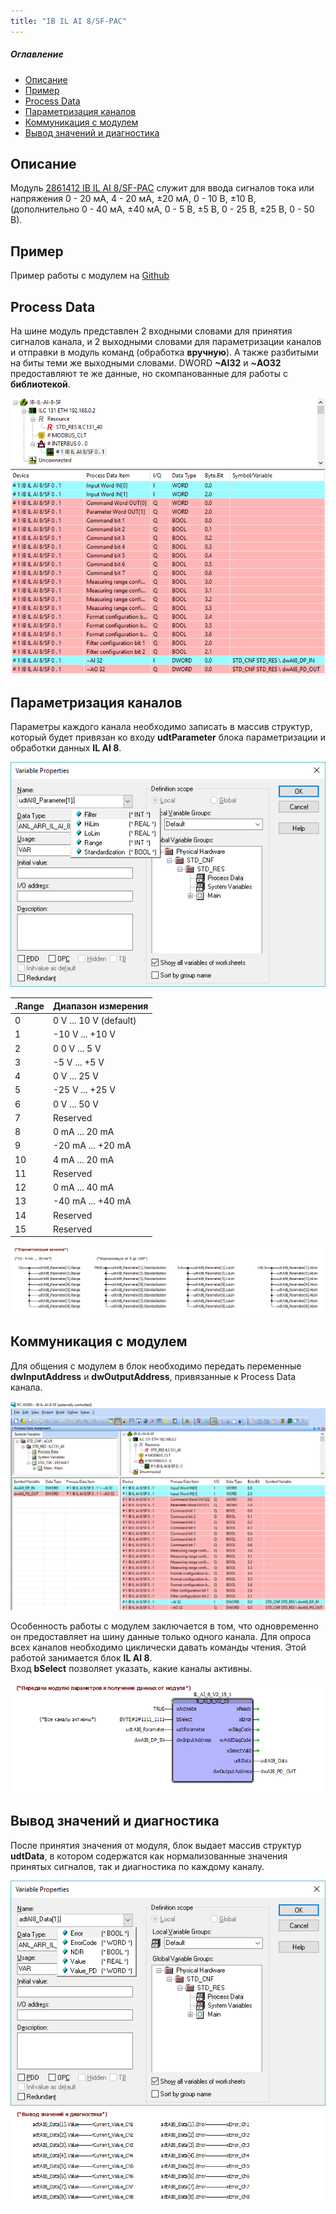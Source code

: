 ```yaml
---
title: "IB IL AI 8/SF-PAC"
---
```


##### Оглавление

-   [Описание](#Описание)
-   [Пример](#Пример)
-   [Process Data](#process-data)
-   [Параметризация каналов](#Параметризация-каналов)
-   [Коммуникация с модулем](#Коммуникация-с-модулем)
-   [Вывод значений и диагностика](#Вывод-значений-и-диагностика)

## Описание

Модуль [2861412 IB IL AI 8/SF-PAC](https://www.phoenixcontact.com/online/portal/ru/?uri=pxc-oc-itemdetail:pid=2861412&library=ruru&tab=5)
служит для ввода сигналов тока или напряжения 0 - 20 мА, 4 - 20 мА, ±20 мА, 0 - 10 В, ±10 В, (дополнительно 0 - 40 мА, 
±40 мА, 0 - 5 В, ±5 В, 0 - 25 В, ±25 В, 0 - 50 В).

## Пример

Пример работы с модулем на [Github](https://github.com/axhelp/examples-analog-technology)

## Process Data

На шине модуль представлен 2 входными словами для принятия сигналов канала, и 2 выходными словами для параметризации 
каналов и отправки в модуль команд (обработка **вручную**). А также разбитыми на биты теми же выходными словами. 
DWORD **~AI32** и **~AO32** предоставляют те же данные, но скомпанованные для работы с **библиотекой**.

![IB IL AI 8/SF-PAC Process Data](https://github.com/axhelp/examples-analog-technology/blob/master/images/IB-IL-AI-8-SF/process-data.png?raw=true)

## Параметризация каналов

Параметры каждого канала необходимо записать в массив структур, который будет привязан ко входу **udtParameter** блока 
параметризации и обработки данных **IL AI 8**.

![IB IL AI 8/SF-PAC Parameters](https://github.com/axhelp/examples-analog-technology/blob/master/images/IB-IL-AI-8-SF/parameters.png?raw=true)

| .Range | Диапазон измерения     |
|--------|------------------------|
| 0      | 0 V ... 10 V (default) |
| 1      | -10 V ... +10 V        |
| 2      | 0 0 V ... 5 V          |
| 3      | -5 V ... +5 V          |
| 4      | 0 V ... 25 V           |
| 5      | -25 V ... +25 V        |
| 6      | 0 V ... 50 V           |
| 7      | Reserved               |
| 8      | 0 mA ... 20 mA         |
| 9      | -20 mA ... +20 mA      |
| 10     | 4 mA ... 20 mA         |
| 11     | Reserved               |
| 12     | 0 mA ... 40 mA         |
| 13     | -40 mA ... +40 mA      |
| 14     | Reserved               |
| 15     | Reserved               |

![IB IL AI 8/SF-PAC Set parameters](https://github.com/axhelp/examples-analog-technology/blob/master/images/IB-IL-AI-8-SF/set-parameters.png?raw=true)

## Коммуникация с модулем

Для общения с модулем в блок необходимо передать переменные **dwInputAddress** и **dwOutputAddress**, привязанные к 
Process Data канала.

![IB IL AI 8/SF-PAC Process Data Assignment](https://github.com/axhelp/examples-analog-technology/blob/master/images/IB-IL-AI-8-SF/process-data-assignment.png?raw=true)

Особенность работы с модулем заключается в том, что одновременно он предоставляет на шину данные только одного канала. 
Для опроса всех каналов необходимо циклически давать команды чтения. Этой работой занимается блок **IL AI 8**.  
Вход **bSelect** позволяет указать, какие каналы активны.

![IB IL AI 8/SF-PAC Communication](https://github.com/axhelp/examples-analog-technology/blob/master/images/IB-IL-AI-8-SF/com.png?raw=true)

## Вывод значений и диагностика

После принятия значения от модуля, блок выдает массив структур **udtData**, в котором содержатся как нормализованные 
значения принятых сигналов, так и диагностика по каждому каналу.

![IB IL AI 8/SF-PAC Data](https://github.com/axhelp/examples-analog-technology/blob/master/images/IB-IL-AI-8-SF/data.png?raw=true)
![IB IL AI 8/SF-PAC Get data](https://github.com/axhelp/examples-analog-technology/blob/master/images/IB-IL-AI-8-SF/get-data.png?raw=true)
